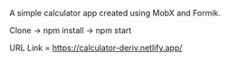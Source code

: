 A simple calculator app created using MobX and Formik. 




Clone -> npm install -> npm start

URL Link = https://calculator-deriv.netlify.app/
